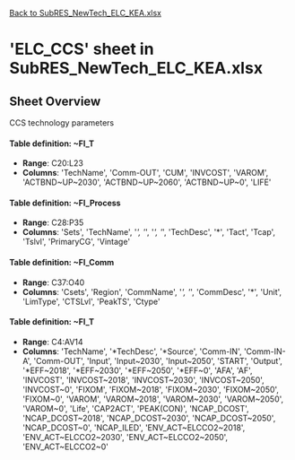 [Back to SubRES_NewTech_ELC_KEA.xlsx](README.md)

# 'ELC_CCS' sheet in SubRES_NewTech_ELC_KEA.xlsx

## Sheet Overview

CCS technology parameters

#### Table definition: ~FI_T
- **Range**: C20:L23
- **Columns**: 'TechName', 'Comm-OUT', 'CUM', 'INVCOST', 'VAROM', 'ACTBND\~UP\~2030', 'ACTBND\~UP\~2060', 'ACTBND\~UP\~0', 'LIFE'

#### Table definition: ~FI_Process
- **Range**: C28:P35
- **Columns**: 'Sets', 'TechName', '*', '*', '*', '*', 'TechDesc', '*', 'Tact', 'Tcap', 'Tslvl', 'PrimaryCG', 'Vintage'

#### Table definition: ~FI_Comm
- **Range**: C37:O40
- **Columns**: 'Csets', 'Region', 'CommName', '*', '*', 'CommDesc', '*', 'Unit', 'LimType', 'CTSLvl', 'PeakTS', 'Ctype'

#### Table definition: ~FI_T
- **Range**: C4:AV14
- **Columns**: 'TechName', '*TechDesc', '*Source', 'Comm-IN', 'Comm-IN-A', 'Comm-OUT', 'Input', 'Input\~2030', 'Input\~2050', 'START', 'Output', '*EFF\~2018', '*EFF\~2030', '*EFF\~2050', '*EFF\~0', 'AFA', 'AF', 'INVCOST', 'INVCOST\~2018', 'INVCOST\~2030', 'INVCOST\~2050', 'INVCOST\~0', 'FIXOM', 'FIXOM\~2018', 'FIXOM\~2030', 'FIXOM\~2050', 'FIXOM\~0', 'VAROM', 'VAROM\~2018', 'VAROM\~2030', 'VAROM\~2050', 'VAROM\~0', 'Life', 'CAP2ACT', 'PEAK(CON)', 'NCAP_DCOST', 'NCAP_DCOST\~2018', 'NCAP_DCOST\~2030', 'NCAP_DCOST\~2050', 'NCAP_DCOST\~0', 'NCAP_ILED', 'ENV_ACT\~ELCCO2\~2018', 'ENV_ACT\~ELCCO2\~2030', 'ENV_ACT\~ELCCO2\~2050', 'ENV_ACT\~ELCCO2\~0'

